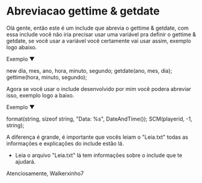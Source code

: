 # Abreviacao gettime & getdate

Olá gente, então este é um include que abrevia o gettime & getdate, com essa include você não
iria precisar usar uma variável pra definir o gettime & getdate, se você usar a variável você
certamente vai usar assim, exemplo logo abaixo.

Exemplo ▼

new dia, mes, ano, hora, minuto, segundo;
getdate(ano, mes, dia);
gettime(hora, minuto, segundo);

Agora se você usar o include desenvolvido por mim você podera abreviar isso, exemplo logo a
baixo.

Exemplo ▼

format(string, sizeof string, "Data: %s", DateAndTime());
SCM(playerid, -1, string);

A diferença é grande, é importante que vocês leiam o "Leia.txt" todas as informações e
explicações do include estão lá.

* Leia o arquivo "Leia.txt" lá tem informações sobre o include que te ajudará.

Atenciosamente, Walkerxinho7
